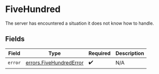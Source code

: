 # FiveHundred

The server has encountered a situation it does not know how to handle.


## Fields

| Field                                                              | Type                                                               | Required                                                           | Description                                                        |
| ------------------------------------------------------------------ | ------------------------------------------------------------------ | ------------------------------------------------------------------ | ------------------------------------------------------------------ |
| `error`                                                            | [errors.FiveHundredError](../../models/errors/fivehundrederror.md) | :heavy_check_mark:                                                 | N/A                                                                |